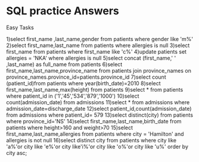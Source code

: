 # SQL practice Answers
Easy Tasks

1)select first_name ,last_name,gender from patients where gender like 'm%'
2)select first_name,last_name from patients where allergies is null
3)select first_name from patients where first_name like 'c%'
4)update patients set allergies = 'NKA' where allergies is null
5)select concat (first_name,' ' ,last_name) as full_name from patients
6)select first_name,last_name,province_name from patients join province_names on province_names.province_id=patients.province_id
7)select count (patient_id)from patients where year(birth_date)=2010
8)select first_name,last_name,max(height) from patients
9)select * from patients where patient_id in  ('1','45','534','879','1000')
10)select count(admission_date) from admissions
11)select * from admissions where admission_date=discharge_date
12)select patient_id,count(admission_date) from admissions where patient_id= 579
13)select distinct(city) from patients where province_id='NS'
14)select first_name,last_name,birth_date from patients where height>160 and weight>70
15)select first_name,last_name,allergies from patients where city = 'Hamilton' and allergies is not null
16)select distinct city from patients where city like 'a%'or city like 'e%'or city like'i%'or city like 'o%'or city like 'u%' order by city asc;
